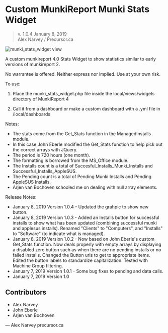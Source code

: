 # Custom MunkiReport Munki Stats Widget

> v. 1.0.4 
> January 8, 2019  
> Alex Narvey / Precursor.ca  

![munki_stats_widget  view](https://github.com/precursorca/assets/pics/munki_stats_widget.png)

A custom munkireport 4.0 Stats Widget to show statistics similar to early versions of munkireport 2.

No warrantee is offered. Neither express nor implied. Use at your own risk.

To use:

1) Place the munki_stats_widget.php file inside the local/views/widgets directory of MunkiReport 4

2) Call it from a dashboard or make a custom dashboard with a .yml file in /local/dashboards

Notes:

- The stats come from the Get_Stats function in the ManagedInstalls module.
- In this case John Eberle modified the Get_Stats function to help pick out the correct arrays with JQuery.
- The period is 720 hours (one month).
- The formatting is borrowed from the MS_Office module.
- The Installs count is a total of Succesful_Installs_Munki_Installs and Successful_Installs_AppleSUS.
- The Pending count is a total of Pending Munki Installs and Pending AppleSUS Installs.
- Arjen van Bochoven schooled me on dealing with null array elements.

Release Notes:

* January 8, 2019 Version 1.0.4 - Updated the grahpic to show new button. 
* January 8, 2019 Version 1.0.3 - Added an Installs button for successful installs to show what has been updated (combining successful munki and applesus installs). Renamed "Clients" to "Computers", and "Installs" to "Software" (to indicate what is managed).
* January 8, 2019 Version 1.0.2 - Now based on John Eberle's custom Get_Stats function. Now deals properly with empty arrays by displaying a disabled zero button such as when there are no pending installs or no failed installs. Changed the Button urls to get to appropriate items. Edited the button labels to standardize capitalization. Tested with Machine Group filtering.
* January 7, 2019 Version 1.0.1 - Some bug fixes to pending and data calls.
* January 7, 2019 Version 1.0


## Contributors
* Alex Narvey
* John Eberle
* Arjen van Bochoven

—
Alex Narvey
precursor.ca